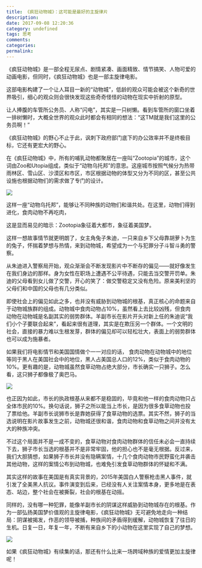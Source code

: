 ```yaml
---
title: 《疯狂动物城》：这可能是最好的主旋律片
description:
date: 2017-09-08 12:20:36
category: undefined
tags: 思考
comments:
categories:
permalink:
---
```



《疯狂动物城》是一部全程无尿点、剧情紧凑、画面精致、情节搞笑、人物可爱的动画电影，但同时，《疯狂动物城》也是一部主旋律电影。

这部电影构建了一个让人耳目一新的“动物城”，低龄的观众可能会被这个新奇的世界吸引，细心的观众则会很快发现这些奇奇怪怪的动物在现实中折射的原型。

<!--more-->

让人捧腹的车管所公务员、人称“闪电”，其实是一只树懒。看到车管所的窗口坐着一排树懒时，大概全世界的观众此时都会有相同的想法：“这TM就是我们这里的公务员啊！”

《疯狂动物城》的野心不止于此，讽刺下政府部门底下的办公效率并不是终极目标，它还有更宏大的野心。

在《疯狂动物城》中，所有的哺乳动物都聚居在一座叫“Zootopia”的城市，这个词由Zoo和Utopia组成，类似于“动物乌托邦”的意思。这座城市按照气候分为热带雨林区、雪山区、沙漠区和市区，市区根据动物的体型又分为不同的区，甚至公共设施也根据动物们的需求做了专门的设计。

![](http://upload-images.jianshu.io/upload_images/120563-160ae72fd354763e.jpg?imageMogr2/auto-orient/strip%7CimageView2/2/w/1240)

这样一座“动物乌托邦”，能够让不同种族的动物们和谐共处。在这里，动物们得到进化，食肉动物不再吃肉，

这是显而易见的暗示：Zootopia象征着大都市，象征着美国梦。

这样一想故事情节就更明朗了，女主角兔子朱迪，一只来自乡下父母靠胡萝卜为生的兔子，怀揣着梦想与热情，来到动物城，希望成为一个与犯罪分子斗智斗勇的警察。

从朱迪进入警察局开始，观众渐渐会不断发现影片中不断存的偏见——就好像发生在我们身边的那样。身为女性在职场上遭遇不公平待遇，只能去当交警开罚单。朱迪的父母看到女儿做了交警，开心的笑了：做交警稳定又没有危险。原来美利坚的父母们和中国的父母也有几分类似。

即使社会上的偏见如此之多，也并没有威胁到动物城的根基，真正核心的命题来自于动物城族群的组成。动物城中食肉动物占10%，虽然看上去比较凶残，但食肉动物在动物城是名副其实的弱势群体。羊副市长在影片开头对新上任的朱迪说“我们小个子要联合起来”，看起来很有道理，其实是在欺压另一个群体。一个文明的社会，直接的暴力难以生根发芽，群体的偏见却可以轻松壮大，表面上的弱势群体也可以成为施暴者。

如果我们将电影情节和美国国情做个一一对应的话， 食肉动物在动物城中的地位等同于黑人在美国社会中的地位，黑人占美国总人口的12%，类似于食肉动物的10%。更有趣的是，动物城虽然食草动物占绝大部分，市长确实一只狮子。怎么看，这只狮子都像极了奥巴马。

![](http://upload-images.jianshu.io/upload_images/120563-d31c17f3dbe2f8dd.jpg?imageMogr2/auto-orient/strip%7CimageView2/2/w/1240)

也正因为如此，市长的执政根基从来都不是稳固的，毕竟和他一样的食肉动物只占全体市民的10%。换句话说，狮子之所以能当上市长，是因为很多食草动物也投了票给他。羊副市长说狮市长是靠她获得了食草动物的选票。其实不然，狮子的当选说明在影片故事发生之前，动物城还很和谐，食肉动物和食草动物之间并没有太大的种族冲突。

不过这个局面并不是一成不变的，食草动物对食肉动物群体的信任未必会一直持续下去，狮子市长当选的根基并不是非常牢固，他的担心也不是毫无根据。反过来，我们大胆猜想，如果狮子市长并没有隐瞒案情，十几个食肉动物市民野蛮化并袭击其他动物，这样的案情公布到动物城，也难免引发食草动物群体的怀疑和不满。

其实这样的故事在美国是有真实背景的，2015年美国白人警察枪击黑人事件，就引发了全美黑人抗议。事件演变到后来，已经没有人关注案情本身，更多地是在表态、站边，整个社会在被撕裂，社会的根基在动摇。

同样的，没有哪一种犯罪，能像羊副市长的阴谋这样威胁到动物城存在的根基。作为一部弘扬美国梦价值观的主旋律电影，《疯狂动物城》无可避免地走向一种结局：阴谋被揭发，作恶的领导被捕，种族间的矛盾得到缓解，动物城恢复了往日的生机。日复一日，年复一年，不断有来自乡下的小动物在这里实现了自己的梦想。

![](http://upload-images.jianshu.io/upload_images/120563-f5c8f95859f5151d.jpg?imageMogr2/auto-orient/strip%7CimageView2/2/w/1240)

如果《疯狂动物城》有续集的话，那还有什么比来一场跨域种族的爱情更加主旋律呢！

